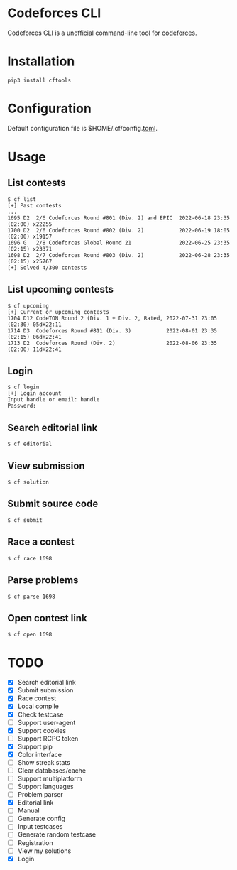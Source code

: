 # Codeforces CLI
Codeforces CLI is a unofficial command-line tool for [codeforces](https://codeforces.com).

# Installation
```
pip3 install cftools
```

# Configuration
Default configuration file is $HOME/.cf/config.[toml](https://toml.io/).

# Usage
## List contests
```
$ cf list
[+] Past contests
...
1695 D2  2/6 Codeforces Round #801 (Div. 2) and EPIC  2022-06-18 23:35 (02:00) x22255
1700 D2  2/6 Codeforces Round #802 (Div. 2)           2022-06-19 18:05 (02:00) x19157
1696 G   2/8 Codeforces Global Round 21               2022-06-25 23:35 (02:15) x23371
1698 D2  2/7 Codeforces Round #803 (Div. 2)           2022-06-28 23:35 (02:15) x25767
[+] Solved 4/300 contests
```

## List upcoming contests
```
$ cf upcoming
[+] Current or upcoming contests
1704 D12 CodeTON Round 2 (Div. 1 + Div. 2, Rated, 2022-07-31 23:05 (02:30) 05d+22:11
1714 D3  Codeforces Round #811 (Div. 3)           2022-08-01 23:35 (02:15) 06d+22:41
1713 D2  Codeforces Round (Div. 2)                2022-08-06 23:35 (02:00) 11d+22:41
```

## Login
```
$ cf login
[+] Login account
Input handle or email: handle
Password:
```

## Search editorial link
```
$ cf editorial
```

## View submission
```
$ cf solution
```

## Submit source code
```
$ cf submit
```

## Race a contest
```
$ cf race 1698
```

## Parse problems
```
$ cf parse 1698
```

## Open contest link
```
$ cf open 1698
```

# TODO
- [x] Search editorial link
- [x] Submit submission
- [x] Race contest
- [x] Local compile
- [x] Check testcase
- [ ] Support user-agent
- [x] Support cookies
- [ ] Support RCPC token
- [x] Support pip
- [x] Color interface
- [ ] Show streak stats
- [ ] Clear databases/cache
- [ ] Support multiplatform
- [ ] Support languages
- [ ] Problem parser
- [x] Editorial link
- [ ] Manual
- [ ] Generate config
- [ ] Input testcases
- [ ] Generate random testcase
- [ ] Registration
- [ ] View my solutions
- [x] Login

